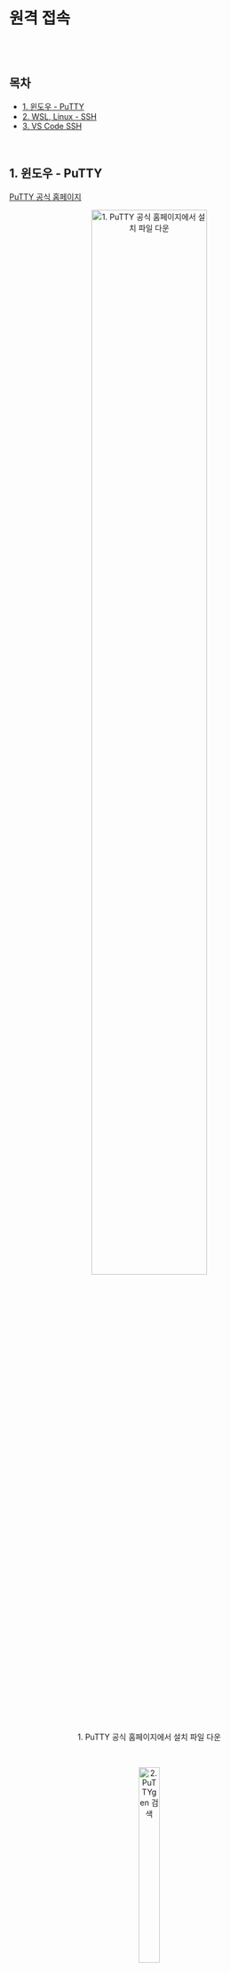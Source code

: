 # 원격 접속

<br><br>

## 목차
- [1. 윈도우 - PuTTY](#1-윈도우---putty)
- [2. WSL, Linux - SSH](#2-wsl-linux---ssh)
- [3. VS Code SSH](#3-VS-Code-SSH)

<br>

## 1. 윈도우 - PuTTY
[PuTTY 공식 홈페이지](https://www.chiark.greenend.org.uk/~sgtatham/putty/latest.html)
<div align="center">
  <figure>
    <img src="resources/PuTTY/1. PuTTY 공식 홈페이지에서 설치 파일 다운.png" alt="1. PuTTY 공식 홈페이지에서 설치 파일 다운" width="70%">
    <div align="center"><figcation>1. PuTTY 공식 홈페이지에서 설치 파일 다운</figcation></div>
  </figure>
</div>
<br>
<div align="center">
  <figure>
    <img src="resources/PuTTY/2. PuTTYgen 검색.png" alt="2. PuTTYgen 검색" width="30%">
    <div align="center"><figcation>2. PuTTYgen 검색</figcation></div>
  </figure>
</div>
<br>
<div align="center">
  <figure>
    <img src="resources/PuTTY/3. PuTTYgen 실행 기본 화면 - Load 클릭.png" alt="3. PuTTYgen 실행 기본 화면 - Load 클릭" width="50%">
    <div align="center"><figcation>3. PuTTYgen 실행 기본 화면 - Load 클릭</figcation></div>
  </figure>
</div>
<br>
<div align="center">
  <figure>
    <img src="resources/PuTTY/4. 원하는 pem 파일 선택.png" alt="4. 원하는 pem 파일 선택" width="50%">
    <div align="center"><figcation>4. 원하는 pem 파일 선택</figcation></div>
  </figure>
</div>
<br>
<div align="center">
  <figure>
    <img src="resources/PuTTY/5. pem 파일 로드 성공.png" alt="5. pem 파일 로드 성공" width="50%">
    <div align="center"><figcation>5. pem 파일 로드 성공</figcation></div>
  </figure>
</div>
<br>
<div align="center">
  <figure>
    <img src="resources/PuTTY/6. save private key 클릭.png" alt="6. save private key 클릭" width="50%">
    <div align="center"><figcation>6. save private key 클릭</figcation></div>
  </figure>
</div>
<br>
<div align="center">
  <figure>
    <img src="resources/PuTTY/7. ppk 확장자로 저장.png" alt="7. ppk 확장자로 저장" width="50%">
    <div align="center"><figcation>7. ppk 확장자로 저장</figcation></div>
  </figure>
</div>
<br>
<div align="center">
  <figure>
    <img src="resources/PuTTY/8. PuTTY 검색.png" alt="8. PuTTY 검색" width="30%">
    <div align="center"><figcation>8. PuTTY 검색</figcation></div>
  </figure>
</div>
<br>
<div align="center">
  <figure>
    <img src="resources/PuTTY/9. Session에서 Public IP와 SSH 접속 포트 22 입력.png" alt="9. Session에서 Public IP와 SSH 접속 포트 22 입력" width="50%">
    <div align="center"><figcation>9. Session에서 Public IP와 SSH 접속 포트 22 입력</figcation></div>
  </figure>
</div>
<br>
<div align="center">
  <figure>
    <img src="resources/PuTTY/10. Connection - SSH - Auth에서 key browse.png" alt="10. Connection - SSH - Auth에서 key browse" width="50%">
    <div align="center"><figcation>10. Connection - SSH - Auth에서 key browse</figcation></div>
  </figure>
</div>
<br>
<div align="center">
  <figure>
    <img src="resources/PuTTY/11. 변환해뒀던 ppk 파일 선택.png" alt="11. 변환해뒀던 ppk 파일 선택" width="50%">
    <div align="center"><figcation>11. 변환해뒀던 ppk 파일 선택</figcation></div>
  </figure>
</div>
<br>
<div align="center">
  <figure>
    <img src="resources/PuTTY/12. Open.png" alt="12. Open" width="50%">
    <div align="center"><figcation>12. Open</figcation></div>
  </figure>
</div>
<br>
<div align="center">
  <figure>
    <img src="resources/PuTTY/13. 첫 접속 시 확인 메세지 Accept.png" alt="13. 첫 접속 시 확인 메세지 Accept" width="50%">
    <div align="center"><figcation>13. 첫 접속 시 확인 메세지 Accept</figcation></div>
  </figure>
</div>
<br>
<div align="center">
  <figure>
    <img src="resources/PuTTY/14. login as에 사용자명 입력.png" alt="14. login as에 사용자명 입력" width="60%">
    <div align="center"><figcation>14. login as에 사용자명 입력</figcation></div>
  </figure>
</div>


<br><br>

## 2. WSL, Linux - SSH
<p>

```
ssh -i </path/to/.pem file> <user name>@<Public IP>
```
예시
```
ssh -i ../my_ssh_key.pem ubuntu@13.22.205.2
```
</p>
<br>

### 2.1. SSH 터널링 - 포트 포워딩
<p>

SSH 터널링에 포트 포워딩 기술을 더해 클라이언트가 서버의 어플리케이션에 접근할 수 있다.
</p>
<p>

```
ssh -CNf -L <임의의 내 로컬 포트>:127.0.0.1:<앱 동작 포트> -i <ssh 키 경로> <호스트 네임>@<공인 IP>
```
예시
```
ssh -CNf -L 3333:127.0.0.1:33533 -i my_ssh_key.pem ubuntu@3.123.123.183
```
백그라운드로 수행되는 것을 원하지 않으면 `f` 옵션을 제거한다.
</p>
<p>

**minikube 실습**
```
# 서버(AWS 인스턴스)에서 대쉬보드 실행
$ minikube dashboard --url
...
http://127.0.0.1:33533/api/v1/namespaces/kubernetes-dashboard/services/http:kubernetes-dashboard:/proxy/
```
```
# ssh 터널링. 내 로컬 터미널에서 다음 명령어 입력
$ ssh -CNf -L 3333:127.0.0.1:33533 -i soma-kubernetes.pem ubuntu@3.123.123.183
```
```
# 내 로컬에서 브라우저를 열고 다음 url로 접속
http://127.0.0.1:3333/api/v1/namespaces/kubernetes-dashboard/services/http:kubernetes-dashboard:/proxy/
```
</p>

<br><br>

## 3. VS Code SSH
<p>

[VS Code SSH 원격 접속](https://github.com/drmaemi/tree/master/Tools/VS-Code/SSH_원격접속.md)
</p>